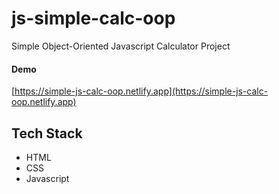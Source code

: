 # js-simple-calc-oop
Simple Object-Oriented Javascript Calculator Project

#### Demo
[https://simple-js-calc-oop.netlify.app](https://simple-js-calc-oop.netlify.app)

## Tech Stack
- HTML
- CSS
- Javascript
